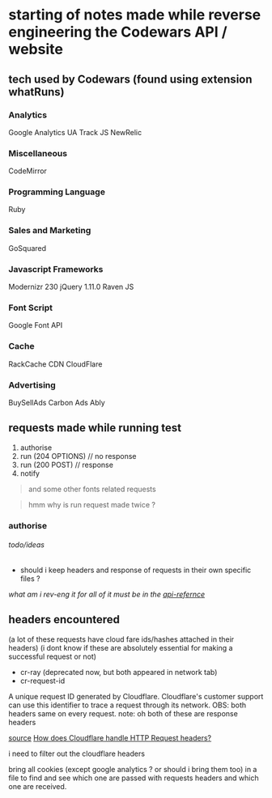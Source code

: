 # starting of notes made while reverse engineering the Codewars API / website

## tech used by Codewars (found using extension whatRuns)

### Analytics
Google Analytics UA
Track JS
NewRelic
### Miscellaneous
CodeMirror
### Programming Language
Ruby
### Sales and Marketing
GoSquared
### Javascript Frameworks
Modernizr 230
jQuery 1.11.0
Raven JS	
### Font Script
Google Font API
### Cache
RackCache
CDN
CloudFlare
### Advertising
BuySellAds
Carbon Ads
Ably


## requests made while running **test**

1. authorise
2. run (204 OPTIONS) // no response
3. run (200 POST)  // response
4. notify
> and some other fonts related requests

> hmm why is run request made twice ?

### **authorise**

###### todo/ideas
* should i keep headers and response of requests in their own specific files ? 

_what am i rev-eng it for all of it must be in the [api-refernce](https://dev.codewars.com/#api-reference)_

## __headers encountered__

(a lot of these requests have cloud fare ids/hashes attached in their headers)
(i dont know if these are absolutely essential for making a successful request or not)

* cr-ray (deprecated now, but both appeared in network tab)
* cr-request-id

A unique request ID generated by Cloudflare. Cloudflare's customer support can use this identifier to trace a request through its network.
OBS: both headers same on every request.
note: oh both of these are response headers

[source](https://dri.es/headers?url=https://dri.es)
[How does Cloudflare handle HTTP Request headers?](https://support.cloudflare.com/hc/en-us/articles/200170986-How-does-Cloudflare-handle-HTTP-Request-headers-)

i need to filter out the cloudflare headers 

bring all cookies (except google analytics ? or should i bring them too) in a file to
find and see which one are passed with requests headers and which one are received.